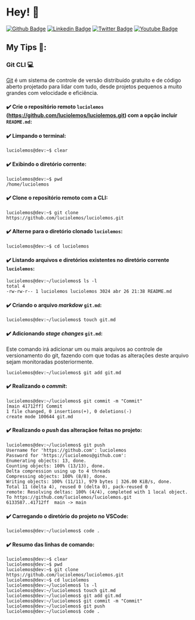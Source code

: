 # Hey! 👤

[![Github Badge](https://img.shields.io/badge/-Github-000?style=flat-square&logo=Github&logoColor=white&link=https://github.com/luciolemos)](https://github.com/luciolemos)
[![Linkedin Badge](https://img.shields.io/badge/-LinkedIn-blue?style=flat-square&logo=Linkedin&logoColor=white&link=https://www.linkedin.com/in/lucio-lemos-a550441a1/)](https://www.linkedin.com/in/lucio-lemos-a550441a1/)
[![Twitter Badge](https://img.shields.io/badge/-Twitter-1ca0f1?style=flat-square&labelColor=1ca0f1&logo=twitter&logoColor=white&link=https://twitter.com/lucciolemos)](https://twitter.com/lucciolemos)
[![Youtube Badge](https://img.shields.io/badge/-YouTube-ff0000?style=flat-square&labelColor=ff0000&logo=youtube&logoColor=white&link=https://studio.youtube.com/channel/UCrNM1nr2nw0lSqMD10m6rLw)](#)
## My Tips 📌:
### Git CLI 💻
[Git](https://git-scm.com/) é um sistema de controle de versão distribuído gratuito e de código aberto projetado para lidar com tudo, desde projetos pequenos a muito grandes com velocidade e eficiência.

#### ✔️ Crie o repositório remoto `luciolemos` (https://github.com/luciolemos/luciolemos.git) com a opção incluir `README.md`:

#### ✔️ Limpando o terminal: 
    luciolemos@dev:~$ clear

#### ✔️ Exibindo o diretório corrente: 
    luciolemos@dev:~$ pwd
    /home/luciolemos

#### ✔️ Clone o repositório remoto com a CLI: 
    luciolemos@dev:~$ git clone https://github.com/luciolemos/luciolemos.git

#### ✔️ Alterne para o diretório clonado `luciolemos`:
    luciolemos@dev:~$ cd luciolemos

#### ✔️ Listando arquivos e diretórios existentes no diretório corrente `luciolemos`:
    luciolemos@dev:~/luciolemos$ ls -l
    total 4
    -rw-rw-r-- 1 luciolemos luciolemos 3024 abr 26 21:38 README.md

#### ✔️ Criando o arquivo _markdow_ `git.md`: 

    luciolemos@dev:~/luciolemos$ touch git.md

#### ✔️ Adicionando _stage changes_ `git.md`: 
Este comando irá adicionar um ou mais arquivos ao controle de versionamento do git, fazendo com que todas as alterações deste arquivo sejam monitoradas posteriormente.

    luciolemos@dev:~/luciolemos$ git add git.md

#### ✔️ Realizando o _commit_:
    luciolemos@dev:~/luciolemos$ git commit -m "Commit"
    [main 41712ff] Commit
    1 file changed, 0 insertions(+), 0 deletions(-)
    create mode 100644 git.md

#### ✔️ Realizando o _push_ das alteraçãoe feitas no projeto:
    luciolemos@dev:~/luciolemos$ git push
    Username for 'https://github.com': luciolemos
    Password for 'https://luciolemos@github.com': 
    Enumerating objects: 13, done.
    Counting objects: 100% (13/13), done.
    Delta compression using up to 4 threads
    Compressing objects: 100% (8/8), done.
    Writing objects: 100% (11/11), 979 bytes | 326.00 KiB/s, done.
    Total 11 (delta 4), reused 0 (delta 0), pack-reused 0
    remote: Resolving deltas: 100% (4/4), completed with 1 local object.
    To https://github.com/luciolemos/luciolemos.git
    6133587..41712ff  main -> main

#### ✔️ Carregando o diretório do projeto no VSCode:
    luciolemos@dev:~/luciolemos$ code .

#### ✔️ Resumo das linhas de comando:
    
    luciolemos@dev:~$ clear
    luciolemos@dev:~$ pwd
    luciolemos@dev:~$ git clone https://github.com/luciolemos/luciolemos.git
    luciolemos@dev:~$ cd luciolemos
    luciolemos@dev:~/luciolemos$ ls -l
    luciolemos@dev:~/luciolemos$ touch git.md
    luciolemos@dev:~/luciolemos$ git add git.md
    luciolemos@dev:~/luciolemos$ git commit -m "Commit"
    luciolemos@dev:~/luciolemos$ git push
    luciolemos@dev:~/luciolemos$ code .
